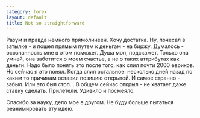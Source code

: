 ```yaml
--- 
category: forex
layout: default
title: Not so straightforward
---
```

Разум и правда немного прямолинеен. Хочу достатка. Ну, почесал в затылке - и пошел прямым путем к деньгам - на биржу. Думалось - осознанность мне в этом поможет. Душа мол, подскажет. Только она умней, она заботится о моем счастье, а не о таких аттрибутах как деньги. Надо было понять это после того, как слил почти 2000 евриков. Но сейчас я это понял. Когда слил остальное. несколько дней назад по каким то причинам оставил позицию открытой. И самое странно - забыл. Или это был стоп... В общем сейчас открыл - не хватает даже ставку сделать. Прилетели. Удивило и посмеяло.

Спасибо за науку, дело мое в другом. Не буду больше пытаться реанимировать эту идею.
